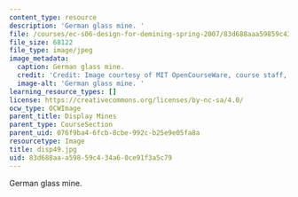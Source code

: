 ```yaml
---
content_type: resource
description: 'German glass mine. '
file: /courses/ec-s06-design-for-demining-spring-2007/83d688aaa59859c434a60ce91f3a5c79_disp49.jpg
file_size: 68122
file_type: image/jpeg
image_metadata:
  caption: German glass mine.
  credit: 'Credit: Image courtesy of MIT OpenCourseWare, course staff, and students.'
  image-alt: 'German glass mine. '
learning_resource_types: []
license: https://creativecommons.org/licenses/by-nc-sa/4.0/
ocw_type: OCWImage
parent_title: Display Mines
parent_type: CourseSection
parent_uid: 076f9ba4-6fcb-8cbe-992c-b25e9e05fa8a
resourcetype: Image
title: disp49.jpg
uid: 83d688aa-a598-59c4-34a6-0ce91f3a5c79
---
```

German glass mine. 